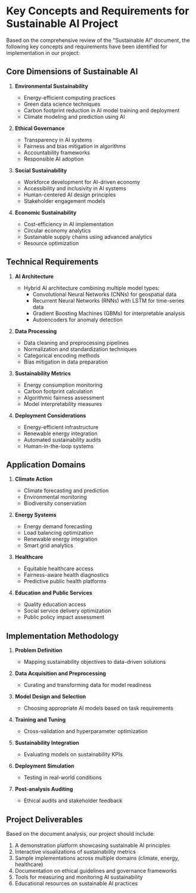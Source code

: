 # Key Concepts and Requirements for Sustainable AI Project

Based on the comprehensive review of the "Sustainable AI" document, the following key concepts and requirements have been identified for implementation in our project:

## Core Dimensions of Sustainable AI

1. **Environmental Sustainability**
   - Energy-efficient computing practices
   - Green data science techniques
   - Carbon footprint reduction in AI model training and deployment
   - Climate modeling and prediction using AI

2. **Ethical Governance**
   - Transparency in AI systems
   - Fairness and bias mitigation in algorithms
   - Accountability frameworks
   - Responsible AI adoption

3. **Social Sustainability**
   - Workforce development for AI-driven economy
   - Accessibility and inclusivity in AI systems
   - Human-centered AI design principles
   - Stakeholder engagement models

4. **Economic Sustainability**
   - Cost-efficiency in AI implementation
   - Circular economy analytics
   - Sustainable supply chains using advanced analytics
   - Resource optimization

## Technical Requirements

1. **AI Architecture**
   - Hybrid AI architecture combining multiple model types:
     - Convolutional Neural Networks (CNNs) for geospatial data
     - Recurrent Neural Networks (RNNs) with LSTM for time-series data
     - Gradient Boosting Machines (GBMs) for interpretable analysis
     - Autoencoders for anomaly detection

2. **Data Processing**
   - Data cleaning and preprocessing pipelines
   - Normalization and standardization techniques
   - Categorical encoding methods
   - Bias mitigation in data preparation

3. **Sustainability Metrics**
   - Energy consumption monitoring
   - Carbon footprint calculation
   - Algorithmic fairness assessment
   - Model interpretability measures

4. **Deployment Considerations**
   - Energy-efficient infrastructure
   - Renewable energy integration
   - Automated sustainability audits
   - Human-in-the-loop systems

## Application Domains

1. **Climate Action**
   - Climate forecasting and prediction
   - Environmental monitoring
   - Biodiversity conservation

2. **Energy Systems**
   - Energy demand forecasting
   - Load balancing optimization
   - Renewable energy integration
   - Smart grid analytics

3. **Healthcare**
   - Equitable healthcare access
   - Fairness-aware health diagnostics
   - Predictive public health platforms

4. **Education and Public Services**
   - Quality education access
   - Social service delivery optimization
   - Public policy impact assessment

## Implementation Methodology

1. **Problem Definition**
   - Mapping sustainability objectives to data-driven solutions

2. **Data Acquisition and Preprocessing**
   - Curating and transforming data for model readiness

3. **Model Design and Selection**
   - Choosing appropriate AI models based on task requirements

4. **Training and Tuning**
   - Cross-validation and hyperparameter optimization

5. **Sustainability Integration**
   - Evaluating models on sustainability KPIs

6. **Deployment Simulation**
   - Testing in real-world conditions

7. **Post-analysis Auditing**
   - Ethical audits and stakeholder feedback

## Project Deliverables

Based on the document analysis, our project should include:

1. A demonstration platform showcasing sustainable AI principles
2. Interactive visualizations of sustainability metrics
3. Sample implementations across multiple domains (climate, energy, healthcare)
4. Documentation on ethical guidelines and governance frameworks
5. Tools for measuring and monitoring AI sustainability
6. Educational resources on sustainable AI practices
